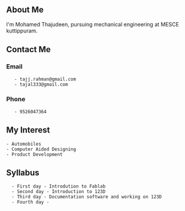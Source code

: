 ## About Me
  I'm Mohamed Thajudeen, pursuing mechanical engineering at MESCE kuttippuram.
  
## Contact Me
   
### Email
       - tajj.rahman@gmail.com
       - tajal333@gmail.com
       
### Phone 
       - 9526047364
       
## My Interest
    - Automobiles
    - Computer Aided Designing
    - Product Development
  
## Syllabus
      - First day - Introdution to Fablab
      - Second day - Introduction to 123D
      - Third day - Documentation software and working on 123D
      - Fourth day -

  
